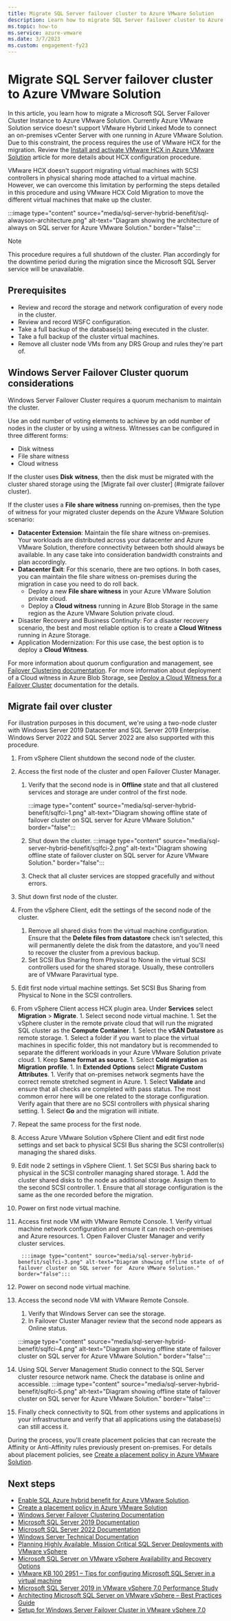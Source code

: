 ```yaml
---
title: Migrate SQL Server failover cluster to Azure VMware Solution
description: Learn how to migrate SQL Server failover cluster to Azure VMware Solution
ms.topic: how-to
ms.service: azure-vmware
ms.date: 3/7/2023
ms.custom: engagement-fy23
---
```


#  Migrate SQL Server failover cluster to Azure VMware Solution

In this article, you learn how to migrate a Microsoft SQL Server Failover Cluster Instance to Azure VMware Solution. Currently Azure VMware Solution service doesn't support VMware Hybrid Linked Mode to connect an on-premises vCenter Server with one running in Azure VMware Solution. Due to this constraint, the process requires the use of VMware HCX for the migration. Review the [Install and activate VMware HCX in Azure VMware Solution](https://learn.microsoft.com/en-us/azure/azure-vmware/install-vmware-hcx) article for more details about HCX configuration procedure. 

VMware HCX doesn't support migrating virtual machines with SCSI controllers in physical sharing mode attached to a virtual machine. However, we can overcome this limitation by performing the steps detailed in this procedure and using VMware HCX Cold Migration to move the different virtual machines that make up the cluster. 

:::image type="content" source="media/sql-server-hybrid-benefit/sql-alwayson-architecture.png" alt-text="Diagram showing the architecture of always on SQL server for  Azure VMware Solution." border="false"::: 

> [!NOTE]
> This procedure requires a full shutdown of the cluster. Plan accordingly for the downtime period during the migration since the Microsoft SQL Server service will be unavailable. 

## Prerequisites

- Review and record the storage and network configuration of every node in the cluster.
- Review and record WSFC configuration.
- Take a full backup of the database(s) being executed in the cluster.
- Take a full backup of the cluster virtual machines. 
- Remove all cluster node VMs from any DRS Group and rules they're part of.

## Windows Server Failover Cluster quorum considerations

Windows Server Failover Cluster requires a quorum mechanism to maintain the cluster. 

Use an odd number of voting elements to achieve by an odd number of nodes in the cluster or by using a witness. Witnesses can be configured in three different forms:

- Disk witness
- File share witness
- Cloud witness

If the cluster uses **Disk** **witness**, then the disk must be migrated with the cluster shared storage using the [Migrate fail over cluster] (#migrate failover cluster). 

If the cluster uses a **File** **share witness** running on-premises, then the type of witness for your migrated cluster depends on the Azure VMware Solution scenario:

- **Datacenter Extension**: Maintain the file share witness on-premises. Your workloads are distributed across your datacenter and Azure VMware Solution, therefore connectivity between both should always be available. In any case take into consideration bandwidth constraints and plan accordingly. 
- **Datacenter Exit**: For this scenario, there are two options. In both cases, you can maintain the file share witness on-premises during the migration in case you need to do roll back.
  - Deploy a new **File share witness** in your Azure VMware Solution private cloud. 
  - Deploy a **Cloud witness** running in Azure Blob Storage in the same region as the Azure VMware Solution private cloud. 
- Disaster Recovery and Business Continuity: For a disaster recovery scenario, the best and most reliable option is to create a **Cloud Witness** running in Azure Storage. 
- Application Modernization: For this use case, the best option is to deploy a **Cloud Witness**.

For more information about quorum configuration and management, see [Failover Clustering documentation](https://learn.microsoft.com/en-us/windows-server/failover-clustering/manage-cluster-quorum). For more information about deployment of a Cloud witness in Azure Blob Storage, see [Deploy a Cloud Witness for a Failover Cluster](https://learn.microsoft.com/en-us/windows-server/failover-clustering/deploy-cloud-witness) documentation for the details.

## Migrate fail over cluster

For illustration purposes in this document, we're using a two-node cluster with Windows Server 2019 Datacenter and SQL Server 2019 Enterprise. Windows Server 2022 and SQL Server 2022 are also supported with this procedure.

1. From vSphere Client shutdown the second node of the cluster.
1. Access the first node of the cluster and open Failover Cluster Manager.
    1. Verify that the second node is in **Offline** state and that all clustered services and storage are under control of the first node.
     
         :::image type="content" source="media/sql-server-hybrid-benefit/sqlfci-1.png" alt-text="Diagram showing offline state of failover cluster on SQL server for  Azure VMware Solution." border="false":::
 
    1. Shut down the cluster.
    :::image type="content" source="media/sql-server-hybrid-benefit/sqlfci-2.png" alt-text="Diagram showing offline state of failover cluster on SQL server for  Azure VMware Solution." border="false":::
   

     1. Check that all cluster services are stopped gracefully and without errors.
1. Shut down first node of the cluster.
1. From the vSphere Client, edit the settings of the second node of the cluster.
    1. Remove all shared disks from the virtual machine configuration. Ensure that the **Delete files from datastore** check isn't selected, this will permanently delete the disk from the datastore, and you'll need to recover the cluster from a previous backup.
    1. Set SCSI Bus Sharing from Physical to None in the virtual SCSI controllers used for the shared storage. Usually, these controllers are of VMware Paravirtual type.
1. Edit first node virtual machine settings. Set SCSI Bus Sharing from Physical to None in the SCSI controllers. 
1. From vSphere Client access HCX plugin area. Under **Services** select **Migration** > **Migrate**. 
       1. Select second node virtual machine.
       1. Set the vSphere cluster in the remote private cloud that will run the migrated SQL cluster as the **Compute Container**.
       1. Select the **vSAN Datastore** as remote storage.
       1. Select a folder if you want to place the virtual machines in specific folder, this not mandatory but is recommended to separate the different workloads in your Azure VMware Solution private cloud.
       1. Keep **Same format as source**.
       1. Select **Cold migration** as **Migration profile**. 
       1. In **Extended** **Options** select **Migrate Custom Attributes**.
       1. Verify that on-premises network segments have the correct remote stretched segment in Azure.
       1. Select **Validate** and ensure that all checks are completed with pass status. The most common error here will be one related to the storage configuration. Verify again that there are no SCSI controllers with physical sharing setting. 
       1. Select **Go** and the migration will initiate. 
1. Repeat the same process for the first node.
1. Access Azure VMware Solution vSphere Client and edit first node settings and set back to physical SCSI Bus sharing the SCSI controller(s) managing the shared disks.
1. Edit node 2 settings in vSphere Client.
       1. Set SCSI Bus sharing back to physical in the SCSI controller managing shared storage.
       1. Add the cluster shared disks to the node as additional storage. Assign them to the second SCSI controller. 
       1. Ensure that all storage configuration is the same as the one recorded before the migration.
1. Power on first node virtual machine.
1. Access first node VM with VMware Remote Console.
       1. Verify virtual machine network configuration and ensure it can reach on-premises and Azure resources. 
       1. Open Failover Cluster Manager and verify cluster services.

        :::image type="content" source="media/sql-server-hybrid-benefit/sqlfci-3.png" alt-text="Diagram showing offline state of of failover cluster on SQL server for  Azure VMware Solution." border="false":::

1. Power on second node virtual machine.
1. Access the second node VM with VMware Remote Console.
   1. Verify that Windows Server can see the storage.
   1. In Failover Cluster Manager review that the second node appears as Online status.

    :::image type="content" source="media/sql-server-hybrid-benefit/sqlfci-4.png" alt-text="Diagram showing offline state of failover cluster on SQL server for  Azure VMware Solution." border="false":::

1. Using SQL Server Management Studio connect to the SQL Server cluster resource network name.
        Check the database is online and accessible.
        :::image type="content" source="media/sql-server-hybrid-benefit/sqlfci-5.png" alt-text="Diagram showing offline state of failover cluster on SQL server for  Azure VMware Solution." border="false":::
    
1. Finally check connectivity to SQL from other systems and applications in your infrastructure and verify that all applications using the database(s) can still access it.

During the process, you'll create placement policies that can recreate the Affinity or Anti-Affinity rules previously present on-premises. For details about placement policies, see [Create a placement policy in Azure VMware Solution](https://learn.microsoft.com/azure/azure-vmware/create-placement-policy). 

## Next steps

- [Enable SQL Azure hybrid benefit for Azure VMware Solution](https://learn.microsoft.com/azure/azure-vmware/enable-sql-azure-hybrid-benefit). 
- [Create a placement policy in Azure VMware Solution](https://learn.microsoft.com/azure/azure-vmware/create-placement-policy)  
- [Windows Server Failover Clustering Documentation](https://learn.microsoft.com/windows-server/failover-clustering/failover-clustering-overview)
- [Microsoft SQL Server 2019 Documentation](https://learn.microsoft.com/sql/sql-server/?view=sql-server-ver15)
- [Microsoft SQL Server 2022 Documentation](https://learn.microsoft.com/sql/sql-server/?view=sql-server-ver16)
- [Windows Server Technical Documentation](https://learn.microsoft.com/en-us/windows-server/)
- [Planning Highly Available, Mission Critical SQL Server Deployments with VMware vSphere](https://www.vmware.com/content/dam/digitalmarketing/vmware/en/pdf/solutions/vmware-vsphere-highly-available-mission-critical-sql-server-deployments.pdf)
- [Microsoft SQL Server on VMware vSphere Availability and Recovery Options](https://www.vmware.com/content/dam/digitalmarketing/vmware/en/pdf/solutions/sql-server-on-vmware-availability-and-recovery-options.pdf)
- [VMware KB 100 2951 – Tips for configuring Microsoft SQL Server in a virtual machine](https://kb.vmware.com/s/article/1002951)
- [Microsoft SQL Server 2019 in VMware vSphere 7.0 Performance Study](https://www.vmware.com/content/dam/digitalmarketing/vmware/en/pdf/techpaper/performance/vsphere7-sql-server-perf.pdf)
- [Architecting Microsoft SQL Server on VMware vSphere – Best Practices Guide](https://www.vmware.com/content/dam/digitalmarketing/vmware/en/pdf/solutions/sql-server-on-vmware-best-practices-guide.pdf)
- [Setup for Windows Server Failover Cluster in VMware vSphere 7.0](https://docs.vmware.com/en/VMware-vSphere/7.0/vsphere-esxi-vcenter-server-703-setup-wsfc.pdf)

